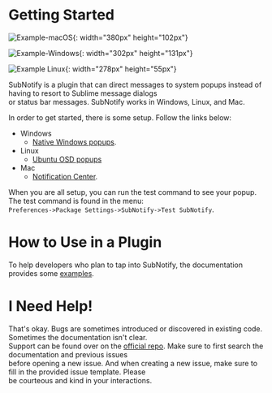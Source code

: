 # Getting Started

![Example-macOS](res://Packages/SubNotify/docs/src/markdown/images/example-macos.png){: width="380px" height="102px"}

![Example-Windows](res://Packages/SubNotify/docs/src/markdown/images/example-win.png){: width="302px" height="131px"}

![Example Linux](res://Packages/SubNotify/docs/src/markdown/images/example-linux.png){: width="278px" height="55px"}

SubNotify is a plugin that can direct messages to system popups instead of having to resort to Sublime message dialogs  
or status bar messages.  SubNotify works in Windows, Linux, and Mac.

In order to get started, there is some setup.  Follow the links below:

- Windows
    - [Native Windows popups](http://facelessuser.github.io/SubNotify/usage/#windows-taskbar-notifications).
- Linux
    - [Ubuntu OSD popups](http://facelessuser.github.io/SubNotify/usage/#ubuntu-osd)
- Mac
    - [Notification Center](http://facelessuser.github.io/SubNotify/usage/#mac-notification-center).

When you are all setup, you can run the test command to see your popup.  The test command is found in the menu:  
`Preferences->Package Settings->SubNotify->Test SubNotify`.

# How to Use in a Plugin

To help developers who plan to tap into SubNotify, the documentation provides some [examples](http://facelessuser.github.io/SubNotify/usage/#tips-and-tricks-for-developers).

# I Need Help!

That's okay.  Bugs are sometimes introduced or discovered in existing code.  Sometimes the documentation isn't clear.  
Support can be found over on the [official repo](https://github.com/facelessuser/SubNotify/issues).  Make sure to first search the documentation and previous issues  
before opening a new issue.  And when creating a new issue, make sure to fill in the provided issue template.  Please  
be courteous and kind in your interactions.
